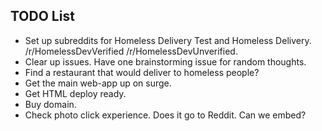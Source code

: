 ## TODO List

- Set up subreddits for Homeless Delivery Test and Homeless Delivery. /r/HomelessDevVerified /r/HomelessDevUnverified.
- Clear up issues. Have one brainstorming issue for random thoughts. 
- Find a restaurant that would deliver to homeless people?
- Get the main web-app up on surge. 
- Get HTML deploy ready. 
- Buy domain.
- Check photo click experience. Does it go to Reddit. Can we embed?
